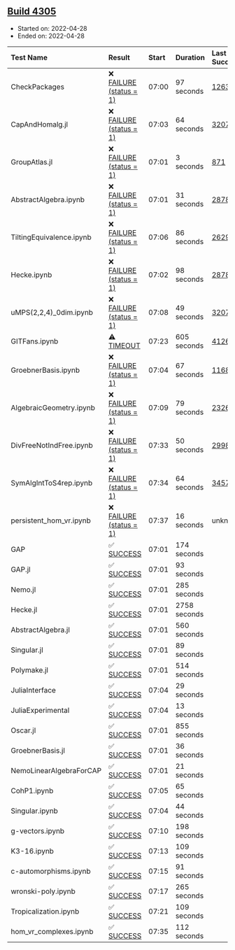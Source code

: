## [Build 4305](https://oscarci.mathematik.uni-kl.de/job/oscar-stable/4305/)

* Started on: 2022-04-28
* Ended on: 2022-04-28

| Test Name    | Result | Start | Duration | Last Success | First Failure |
|:-------------|:-------|:------|:---------|:-------------|:--------------|
| CheckPackages | ❌ [FAILURE (status = 1)](https://oscarci.mathematik.uni-kl.de/job/oscar-stable/4305/artifact/logs/build-4305/CheckPackages.log) | 07:00 | 97 seconds | [1263](https://oscarci.mathematik.uni-kl.de/job/oscar-stable/1263/) | [1264](https://oscarci.mathematik.uni-kl.de/job/oscar-stable/1264/) |
| CapAndHomalg.jl | ❌ [FAILURE (status = 1)](https://oscarci.mathematik.uni-kl.de/job/oscar-stable/4305/artifact/logs/build-4305/CapAndHomalg.jl.log) | 07:03 | 64 seconds | [3207](https://oscarci.mathematik.uni-kl.de/job/oscar-stable/3207/) | [3208](https://oscarci.mathematik.uni-kl.de/job/oscar-stable/3208/) |
| GroupAtlas.jl | ❌ [FAILURE (status = 1)](https://oscarci.mathematik.uni-kl.de/job/oscar-stable/4305/artifact/logs/build-4305/GroupAtlas.jl.log) | 07:01 | 3 seconds | [871](https://oscarci.mathematik.uni-kl.de/job/oscar-stable/871/) | [872](https://oscarci.mathematik.uni-kl.de/job/oscar-stable/872/) |
| AbstractAlgebra.ipynb | ❌ [FAILURE (status = 1)](https://oscarci.mathematik.uni-kl.de/job/oscar-stable/4305/artifact/logs/build-4305/AbstractAlgebra.ipynb.log) | 07:01 | 31 seconds | [2878](https://oscarci.mathematik.uni-kl.de/job/oscar-stable/2878/) | [2879](https://oscarci.mathematik.uni-kl.de/job/oscar-stable/2879/) |
| TiltingEquivalence.ipynb | ❌ [FAILURE (status = 1)](https://oscarci.mathematik.uni-kl.de/job/oscar-stable/4305/artifact/logs/build-4305/TiltingEquivalence.ipynb.log) | 07:06 | 86 seconds | [2629](https://oscarci.mathematik.uni-kl.de/job/oscar-stable/2629/) | [2630](https://oscarci.mathematik.uni-kl.de/job/oscar-stable/2630/) |
| Hecke.ipynb | ❌ [FAILURE (status = 1)](https://oscarci.mathematik.uni-kl.de/job/oscar-stable/4305/artifact/logs/build-4305/Hecke.ipynb.log) | 07:02 | 98 seconds | [2878](https://oscarci.mathematik.uni-kl.de/job/oscar-stable/2878/) | [2879](https://oscarci.mathematik.uni-kl.de/job/oscar-stable/2879/) |
| uMPS(2,2,4)_0dim.ipynb | ❌ [FAILURE (status = 1)](https://oscarci.mathematik.uni-kl.de/job/oscar-stable/4305/artifact/logs/build-4305/uMPS-2-2-4-_0dim.ipynb.log) | 07:08 | 49 seconds | [3207](https://oscarci.mathematik.uni-kl.de/job/oscar-stable/3207/) | [3208](https://oscarci.mathematik.uni-kl.de/job/oscar-stable/3208/) |
| GITFans.ipynb | ⚠ [TIMEOUT](https://oscarci.mathematik.uni-kl.de/job/oscar-stable/4305/artifact/logs/build-4305/GITFans.ipynb.log) | 07:23 | 605 seconds | [4126](https://oscarci.mathematik.uni-kl.de/job/oscar-stable/4126/) | [4127](https://oscarci.mathematik.uni-kl.de/job/oscar-stable/4127/) |
| GroebnerBasis.ipynb | ❌ [FAILURE (status = 1)](https://oscarci.mathematik.uni-kl.de/job/oscar-stable/4305/artifact/logs/build-4305/GroebnerBasis.ipynb.log) | 07:04 | 67 seconds | [1168](https://oscarci.mathematik.uni-kl.de/job/oscar-stable/1168/) | [1169](https://oscarci.mathematik.uni-kl.de/job/oscar-stable/1169/) |
| AlgebraicGeometry.ipynb | ❌ [FAILURE (status = 1)](https://oscarci.mathematik.uni-kl.de/job/oscar-stable/4305/artifact/logs/build-4305/AlgebraicGeometry.ipynb.log) | 07:09 | 79 seconds | [2326](https://oscarci.mathematik.uni-kl.de/job/oscar-stable/2326/) | [2327](https://oscarci.mathematik.uni-kl.de/job/oscar-stable/2327/) |
| DivFreeNotIndFree.ipynb | ❌ [FAILURE (status = 1)](https://oscarci.mathematik.uni-kl.de/job/oscar-stable/4305/artifact/logs/build-4305/DivFreeNotIndFree.ipynb.log) | 07:33 | 50 seconds | [2998](https://oscarci.mathematik.uni-kl.de/job/oscar-stable/2998/) | [2999](https://oscarci.mathematik.uni-kl.de/job/oscar-stable/2999/) |
| SymAlgIntToS4rep.ipynb | ❌ [FAILURE (status = 1)](https://oscarci.mathematik.uni-kl.de/job/oscar-stable/4305/artifact/logs/build-4305/SymAlgIntToS4rep.ipynb.log) | 07:34 | 64 seconds | [3457](https://oscarci.mathematik.uni-kl.de/job/oscar-stable/3457/) | [3458](https://oscarci.mathematik.uni-kl.de/job/oscar-stable/3458/) |
| persistent_hom_vr.ipynb | ❌ [FAILURE (status = 1)](https://oscarci.mathematik.uni-kl.de/job/oscar-stable/4305/artifact/logs/build-4305/persistent_hom_vr.ipynb.log) | 07:37 | 16 seconds | unknown | unknown |
| GAP | ✅ [SUCCESS](https://oscarci.mathematik.uni-kl.de/job/oscar-stable/4305/artifact/logs/build-4305/GAP.log) | 07:01 | 174 seconds |  |  |
| GAP.jl | ✅ [SUCCESS](https://oscarci.mathematik.uni-kl.de/job/oscar-stable/4305/artifact/logs/build-4305/GAP.jl.log) | 07:01 | 93 seconds |  |  |
| Nemo.jl | ✅ [SUCCESS](https://oscarci.mathematik.uni-kl.de/job/oscar-stable/4305/artifact/logs/build-4305/Nemo.jl.log) | 07:01 | 285 seconds |  |  |
| Hecke.jl | ✅ [SUCCESS](https://oscarci.mathematik.uni-kl.de/job/oscar-stable/4305/artifact/logs/build-4305/Hecke.jl.log) | 07:01 | 2758 seconds |  |  |
| AbstractAlgebra.jl | ✅ [SUCCESS](https://oscarci.mathematik.uni-kl.de/job/oscar-stable/4305/artifact/logs/build-4305/AbstractAlgebra.jl.log) | 07:01 | 560 seconds |  |  |
| Singular.jl | ✅ [SUCCESS](https://oscarci.mathematik.uni-kl.de/job/oscar-stable/4305/artifact/logs/build-4305/Singular.jl.log) | 07:01 | 89 seconds |  |  |
| Polymake.jl | ✅ [SUCCESS](https://oscarci.mathematik.uni-kl.de/job/oscar-stable/4305/artifact/logs/build-4305/Polymake.jl.log) | 07:01 | 514 seconds |  |  |
| JuliaInterface | ✅ [SUCCESS](https://oscarci.mathematik.uni-kl.de/job/oscar-stable/4305/artifact/logs/build-4305/JuliaInterface.log) | 07:04 | 29 seconds |  |  |
| JuliaExperimental | ✅ [SUCCESS](https://oscarci.mathematik.uni-kl.de/job/oscar-stable/4305/artifact/logs/build-4305/JuliaExperimental.log) | 07:04 | 13 seconds |  |  |
| Oscar.jl | ✅ [SUCCESS](https://oscarci.mathematik.uni-kl.de/job/oscar-stable/4305/artifact/logs/build-4305/Oscar.jl.log) | 07:01 | 855 seconds |  |  |
| GroebnerBasis.jl | ✅ [SUCCESS](https://oscarci.mathematik.uni-kl.de/job/oscar-stable/4305/artifact/logs/build-4305/GroebnerBasis.jl.log) | 07:01 | 36 seconds |  |  |
| NemoLinearAlgebraForCAP | ✅ [SUCCESS](https://oscarci.mathematik.uni-kl.de/job/oscar-stable/4305/artifact/logs/build-4305/NemoLinearAlgebraForCAP.log) | 07:01 | 21 seconds |  |  |
| CohP1.ipynb | ✅ [SUCCESS](https://oscarci.mathematik.uni-kl.de/job/oscar-stable/4305/artifact/logs/build-4305/CohP1.ipynb.log) | 07:05 | 65 seconds |  |  |
| Singular.ipynb | ✅ [SUCCESS](https://oscarci.mathematik.uni-kl.de/job/oscar-stable/4305/artifact/logs/build-4305/Singular.ipynb.log) | 07:04 | 44 seconds |  |  |
| g-vectors.ipynb | ✅ [SUCCESS](https://oscarci.mathematik.uni-kl.de/job/oscar-stable/4305/artifact/logs/build-4305/g-vectors.ipynb.log) | 07:10 | 198 seconds |  |  |
| K3-16.ipynb | ✅ [SUCCESS](https://oscarci.mathematik.uni-kl.de/job/oscar-stable/4305/artifact/logs/build-4305/K3-16.ipynb.log) | 07:13 | 109 seconds |  |  |
| c-automorphisms.ipynb | ✅ [SUCCESS](https://oscarci.mathematik.uni-kl.de/job/oscar-stable/4305/artifact/logs/build-4305/c-automorphisms.ipynb.log) | 07:15 | 91 seconds |  |  |
| wronski-poly.ipynb | ✅ [SUCCESS](https://oscarci.mathematik.uni-kl.de/job/oscar-stable/4305/artifact/logs/build-4305/wronski-poly.ipynb.log) | 07:17 | 265 seconds |  |  |
| Tropicalization.ipynb | ✅ [SUCCESS](https://oscarci.mathematik.uni-kl.de/job/oscar-stable/4305/artifact/logs/build-4305/Tropicalization.ipynb.log) | 07:21 | 109 seconds |  |  |
| hom_vr_complexes.ipynb | ✅ [SUCCESS](https://oscarci.mathematik.uni-kl.de/job/oscar-stable/4305/artifact/logs/build-4305/hom_vr_complexes.ipynb.log) | 07:35 | 112 seconds |  |  |

